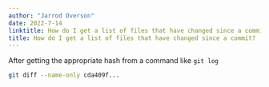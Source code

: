 ```yaml
---
author: "Jarrod Overson"
date: 2022-7-14
linktitle: How do I get a list of files that have changed since a commit?
title: How do I get a list of files that have changed since a commit?
---
```


After getting the appropriate hash from a command like `git log`

```sh
git diff --name-only cda409f...
```

